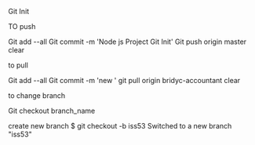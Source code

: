 Git Init

TO push

Git add --all
Git commit -m 'Node js Project Git Init'
Git push origin master
clear

to pull 

Git add --all
Git commit -m 'new '
git pull origin bridyc-accountant
clear

to change branch 

Git checkout branch_name


create new branch
$ git checkout -b iss53
Switched to a new branch "iss53"

